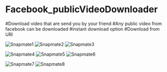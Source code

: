 # Facebook_publicVideoDownloader
#Download video that are send you by your friend
#Any public video from facebook can be downloaded
#instant download option
#Download from URl

![Snapmate1](https://user-images.githubusercontent.com/70897446/175491105-db73863c-2ce0-402a-9ca8-fb814c04145a.jpg)
![Snapmate2](https://user-images.githubusercontent.com/70897446/175491617-adfbd3db-9fc9-4649-96a6-6e41cf565566.jpg)
![Snapmate3](https://user-images.githubusercontent.com/70897446/175491678-e0f11fd7-1254-4105-9422-87b7a9c3f290.jpg)

![Snapmate4](https://user-images.githubusercontent.com/70897446/175491753-0b615984-db37-46d4-bcbf-e49fa6198788.jpg)
![Snapmate5](https://user-images.githubusercontent.com/70897446/175492438-ca64aaed-bfb9-47c9-8e52-4798acbb37dd.jpg)
![Snapmate6](https://user-images.githubusercontent.com/70897446/175492501-d4e31f55-761c-47f1-b6aa-bbc0ddd3ea49.jpg)

![Snapmate7](https://user-images.githubusercontent.com/70897446/175492676-4f4e2ac6-1552-44d9-b240-304649602bde.jpg)
![Snapmate8](https://user-images.githubusercontent.com/70897446/175492702-075d882f-7d25-4b31-9313-a70bfd965633.jpg)
